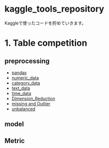 # kaggle_tools_repository

Kaggleで使ったコードを貯めていきます。  

# 1. Table competition

## preprocessing
* [pandas](./Table/preprocessing/pandas_memo.md)
* [numeric_data](./Table/preprocessing/numeric_data.md)
* [category_data](./Table/preprocessing/category_data.md)
* [text_data](./Table/preprocessing/text_data.md)
* [time_data](./Table/preprocessing/time_data.md)
* [Dimension_Reduction](./Table/preprocessing/Dimension_Reduction.md)
* [missing and Outlier]()
* [unbalanced]()

## model

## Metric
